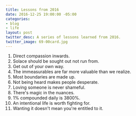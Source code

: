 ```yaml
---
title: Lessons from 2016
date: 2016-12-25 19:00:00 -05:00
categories:
- blog
- life
layout: post
twitter_desc: A series of lessons learned from 2016.
twitter_image: 69-00card.jpg
---
```


1. Direct compassion inwards.
2. Solace should be sought out not run from.
3. Get out of your own way.
4. The immeasurables are far more valuable than we realize.
5. Most boundaries are made up.
6. Not being heard makes people desperate.
7. Loving someone is never shameful.
8. There's magic in the nuances.
9. 1% compounded daily is 3800%.
10. An intentional life is worth fighting for.
11. Wanting it doesn't mean you're entitled to it.
